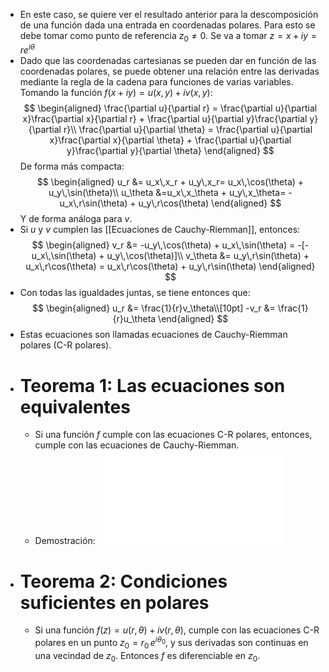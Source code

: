 - En este caso, se quiere ver el resultado anterior para la descomposición de una función dada una entrada en coordenadas polares. Para esto se debe tomar como punto de referencia $z_0 \not= 0$. Se va a tomar 
  $z = x + iy = r e^{i\theta}$
- Dado que las coordenadas cartesianas se pueden dar en función de las coordenadas polares, se puede obtener una relación entre las derivadas mediante la regla de la cadena para funciones de varias variables. Tomando la función $f(x+iy) = u(x,y) + iv(x,y)$:
  $$
  \begin{aligned}
  \frac{\partial u}{\partial r} = \frac{\partial u}{\partial x}\frac{\partial x}{\partial r} + \frac{\partial u}{\partial y}\frac{\partial y}{\partial r}\\
  \frac{\partial u}{\partial \theta} = \frac{\partial u}{\partial x}\frac{\partial x}{\partial \theta} + \frac{\partial u}{\partial y}\frac{\partial y}{\partial \theta}
  \end{aligned}
  $$
  De forma más compacta:
  $$
  \begin{aligned}
  u_r &= u_x\,x_r + u_y\,x_r= u_x\,\cos(\theta) + u_y\,\sin(\theta)\\
  u_\theta &=u_x\,x_\theta + u_y\,x_\theta= -u_x\,r\sin(\theta) + u_y\,r\cos(\theta) 
  \end{aligned}
  $$
  Y de forma análoga para $v$.
- Si $u$ y $v$ cumplen las [[Ecuaciones de Cauchy-Riemman]], entonces:
  $$
  \begin{aligned}
  v_r &= -u_y\,\cos(\theta) + u_x\,\sin(\theta) = -[-u_x\,\sin(\theta) + u_y\,\cos(\theta)]\\
  v_\theta &= u_y\,r\sin(\theta) + u_x\,r\cos(\theta) = u_x\,r\cos(\theta) + u_y\,r\sin(\theta)
  \end{aligned}
  $$
- Con todas las igualdades juntas, se tiene entonces que:
  $$
  \begin{aligned}
  u_r &= \frac{1}{r}v_\theta\\[10pt]
  -v_r &= \frac{1}{r}u_\theta
  \end{aligned}
  $$
- Estas ecuaciones son llamadas ecuaciones de Cauchy-Riemman polares (C-R polares).
- # Teorema 1: Las ecuaciones son equivalentes
	- Si una función $f$ cumple con las ecuaciones C-R polares, entonces, cumple con las ecuaciones de Cauchy-Riemman.
	- Demostración: ![Demo.pdf](..\assets\VACO_050924_1.pdf)
- # Teorema 2: Condiciones suficientes en polares
	- Si una función $f(z) = u(r,\theta) + iv(r,\theta)$, cumple con las ecuaciones C-R polares en un punto 
	  $z_0 = r_0\,e^{i\theta_0}$, y sus derivadas son continuas en una vecindad de $z_0$. Entonces $f$ es diferenciable en $z_0$.